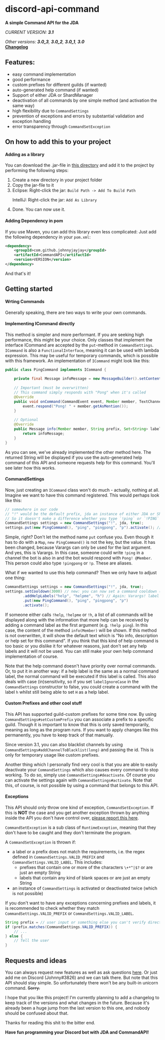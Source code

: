 # discord-api-command
**A simple Command API for the JDA**

*CURRENT VERSION: **3.1***<p>
*Other versions: **3.0_3**, **3.0_2**, **3.0_1**, **3.0***<br>
**[Changelog](https://github.com/JohnnyJayJay/discord-api-command/blob/master/changelog.md)**

## Features:
- easy command implementation
- good performance
- custom prefixes for different guilds (if wanted)
- auto-generated help command (if wanted)
- Support of either JDA or ShardManager
- deactivation of all commands by one simple method (and activation the same way)
- high flexibility due to `CommandSettings`
- prevention of exceptions and errors by substantial validation and exception handling
- error transparency through `CommandSetException`

## On how to add this to your project
#### Adding as a library
You can download the .jar-file in [this directory](https://github.com/JohnnyJayJay/discord-api-command/tree/master/builds) and add it to the project
 by performing the following steps:
 1. Create a new directory in your project folder
 2. Copy the jar-file to it
 3. Eclipse: Right-click the jar: `Build Path -> Add To Build Path` <p> IntelliJ: Right-click the jar: `Add As Library`
 4. Done. You can now use it.
 
#### Adding Dependency in pom
If you use Maven, you can add this library even less complicated: Just add the following dependency in your `pom.xml`:
```xml
<dependency>
    <groupId>com.github.johnnyjayjay</groupId>
    <artifactId>CommandAPI</artifactId>
    <version>VERSION</version>
</dependency>
```
And that's it!

## Getting started
#### Wrting Commands
Generally speaking, there are two ways to write your own commands.

#### Implementing ICommand directly
This method is simpler and more performant. If you are seeking high performance, this might be your choice.
Only classes that implement the interface ICommand are accepted by the `put`-method in `CommandSettings`.
`ICommand` is also a `FunctionalInterface`, meaning it can be used with lambda expression. This may be useful for temporary commands, which is possible with this framework.
An implementation of `ICommand` might look like this:
```java
public class PingCommand implements ICommand {
    
    private final Message infoMessage = new MessageBuilder().setContent("This command pongs you. Try it out!").build();
    
    // Important (must be overwritten)
    // This command simply responds with "Pong" when it's called
    @Override
    public void onCommand(CommandEvent event, Member member, TextChannel channel, String[] args) {
        event.respond("Pong! " + member.getAsMention());
    }
    
    // Optional
    @Override
    public Message info(Member member, String prefix, Set<String> labels) {
        return infoMessage;
    }
}
```

As you can see, we've already implemented the other method here. The returned String will be displayed if you use the auto-generated help command of this API and someone 
requests help for this command. You'll see later how this works.

#### CommandSettings
Now, just creating an `ICommand` class won't do much - actually, nothing at all.
Imagine we want to have this command registered. This would perhaps look like this:

```java
// somewhere in our code
// "!" would be the default prefix, jda an instance of either JDA or ShardManager, true says that labels are case insensitive. 
// So it doesn't make a difference whether you type `!ping` or `!PING`
CommandSettings settings = new CommandSettings("!", jda, true); 
settings.put(new PingCommand(), "ping", "pingpong", "p").activate(); // You can add aliases by just giving more labels! And don't forget to activate these settings.
```

Simple, right? Don't let the method name `put` confuse you. Even though it has to do with a `Map`, `new PingCommand()` is not the key, but the value. It has been changed, because 
Varargs can only be used for the last argument. And yes, this is Varargs.
In this case, someone could write `!ping` in a channel the bot is also in and the bot would respond with `Pong! @Member`.
This person could also type `!pingpong` or `!p`. These are aliases.

What if we wanted to use this help command? Then we only have to adjust one thing:
```java
CommandSettings settings = new CommandSettings("!", jda, true);  
settings.setCooldown(3000) // new: you can now set a command cooldown (here: 3 seconds)
        .addHelpLabels("help", "helpme", "h") // Again: Varargs! label case insensivity also applies to help labels
        .put(new PingCommand(), "ping", "pingpong", "p")
        .activate();
```

If someone either calls `!help`, `!helpme` or `!h`, a list of all commands will be displayed along with the information that more help can be received by adding a command label 
as the first argument (e.g. `!help ping`). In this case, the content of the method `info(Member)` will be shown. If this method is not overwritten, it will show the default text 
which is "No info, description or help set for this command". If you think that this kind of help command is too basic or you dislike it for whatever reasons, just don't set any help 
labels and it will not be used. You can still make your own help command implementation of course.

Note that the help command doesn't have priority over normal commands. Or, to put it in another way: if a help label is the same as a normal command label, the normal command 
will be executed if this label is called. This also deals with case (in)sensitivity, so if you set `labelIgnoreCase` in the `CommandSettings` constructor to false, you could 
create a command with the label `h` whilst still being able to set `H` as a help label.

#### Custom Prefixes and other cool stuff
This API has supported guild-custom prefixes for some time now. By using `CommandSettings#setCustomPrefix` you can associate a prefix to a specific guild. Though it is important
to know that this is only saved temporarily, meaning as long as the program runs. If you want to apply changes like this permanently, you have to keep track of that manually.

Since version 3.1, you can also blacklist channels by using `CommandSettings#addChannelToBlacklist(long)` and passing the id. This is only for temporary usage like custom 
prefixes.  

Another thing which I personally find very cool is that you are able to easily deactivate your `CommandSettings` which also causes every command to stop working. To do so, 
simply use `CommandSettings#deactivate`. Of course you can activate the settings again with `CommandSettings#activate`. Note that this, of course, is not possible by using a 
command that belongs to this API. 

#### Exceptions
This API should only throw one kind of exception, `CommandSetException`. If this is **NOT** the case and you get another exception thrown by anything inside the API you don't have 
control over, [please report this here](https://github.com/JohnnyJayJay/discord-api-command/issues).

`CommandSetException` is a sub class of `RuntimeException`, meaning that they don't have to be caught and they don't terminate the program.

A `CommandSetException` is thrown if:
- a label or a prefix does not match the requirements, i.e. the regex defined in `CommandSettings.VALID_PREFIX` and `CommandSettings.VALID_LABEL`. This includes:
    - prefixes that contain one or more of the characters `\+*^|$?` or are just an empty String 
    - labels that contain any kind of blank spaces or are just an empty String
- an instance of `CommandSettings` is activated or deactivated twice (which is not possible)

If you don't want to have any exceptions concerning prefixes and labels, it is recommended to check whether they match `CommandSettings.VALID_PREFIX` 
or `CommandSettings.VALID_LABEL`.

```java
String prefix = // user input or something else you can't verify directly
if (prefix.matches(CommandSettings.VALID_PREFIX)) {
    // ...
} else {
    // Tell the user
}
```

## Requests and ideas
You can always request new features as well as ask questions [here](https://github.com/JohnnyJayJay/discord-api-command/issues). Or just add me on Discord (Johnny#3826) and we 
can talk there. But note that this API should stay simple. So unfortunately there won't be any built-in unicorn command. 
~~Sorry.~~

I hope that you like this project! I'm currently planning to add a changelog to keep track of the versions and what changes in the future. Because it's already been a huge jump 
from the 
last version to this one, and nobody should be confused about that.

Thanks for reading this shit to the bitter end. <p> __Have fun programming your Discord bot with JDA and CommandAPI!__





 

